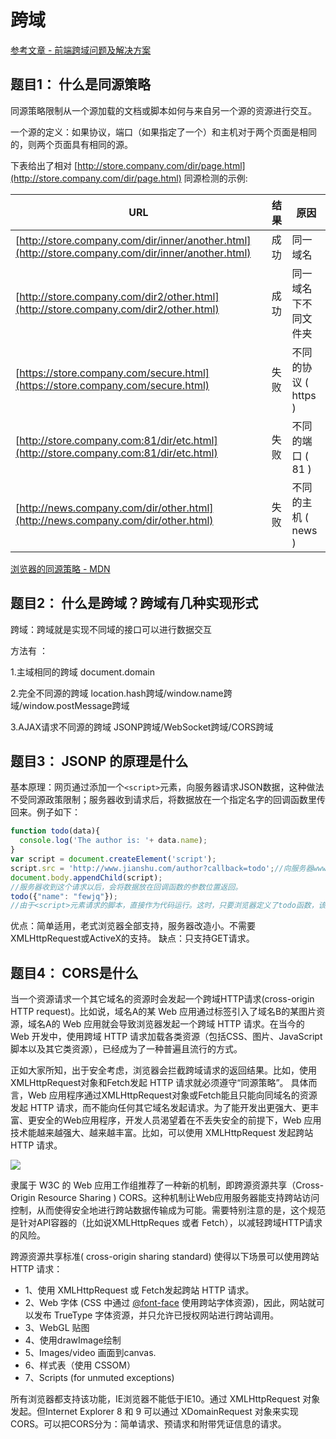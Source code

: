 # 跨域

[参考文章 - 前端跨域问题及解决方案](https://github.com/wengjq/Blog/issues/2)

## **题目1：** 什么是同源策略

同源策略限制从一个源加载的文档或脚本如何与来自另一个源的资源进行交互。

一个源的定义：如果协议，端口（如果指定了一个）和主机对于两个页面是相同的，则两个页面具有相同的源。

下表给出了相对 [http://store.company.com/dir/page.html](http://store.company.com/dir/page.html) 同源检测的示例:

| URL                                      | 结果   | 原因              |
| ---------------------------------------- | ---- | --------------- |
| [http://store.company.com/dir/inner/another.html](http://store.company.com/dir/inner/another.html) | 成功   | 同一域名            |
| [http://store.company.com/dir2/other.html](http://store.company.com/dir2/other.html) | 成功   | 同一域名下不同文件夹      |
| [https://store.company.com/secure.html](https://store.company.com/secure.html) | 失败   | 不同的协议 ( https ) |
| [http://store.company.com:81/dir/etc.html](http://store.company.com:81/dir/etc.html) | 失败   | 不同的端口 ( 81 )    |
| [http://news.company.com/dir/other.html](http://news.company.com/dir/other.html) | 失败   | 不同的主机 ( news )  |

[浏览器的同源策略 - MDN](https://developer.mozilla.org/zh-CN/docs/Web/Security/Same-origin_policy)

## **题目2：** 什么是跨域？跨域有几种实现形式

跨域：跨域就是实现不同域的接口可以进行数据交互

方法有 ：

1.主域相同的跨域 document.domain

2.完全不同源的跨域 location.hash跨域/window.name跨域/window.postMessage跨域

3.AJAX请求不同源的跨域 JSONP跨域/WebSocket跨域/CORS跨域

## **题目3：** JSONP 的原理是什么

基本原理：网页通过添加一个`<script>`元素，向服务器请求JSON数据，这种做法不受同源政策限制；服务器收到请求后，将数据放在一个指定名字的回调函数里传回来。例子如下：

```javascript
function todo(data){
  console.log('The author is: '+ data.name);
}
var script = document.createElement('script');
script.src = 'http://www.jianshu.com/author?callback=todo';//向服务器www.jianshu.com发出请求。注意，该请求的查询字符串有一个callback参数，用来指定回调函数的名字。
document.body.appendChild(script);
//服务器收到这个请求以后，会将数据放在回调函数的参数位置返回。
todo({"name": "fewjq"});
//由于<script>元素请求的脚本，直接作为代码运行。这时，只要浏览器定义了todo函数，该函数就会立即调用。作为参数的JSON数据被视为JavaScript对象。
```

优点：简单适用，老式浏览器全部支持，服务器改造小。不需要XMLHttpRequest或ActiveX的支持。
缺点：只支持GET请求。

## **题目4：** CORS是什么

当一个资源请求一个其它域名的资源时会发起一个跨域HTTP请求(cross-origin HTTP request)。比如说，域名A的某 Web 应用通过标签引入了域名B的某图片资源，域名A的 Web 应用就会导致浏览器发起一个跨域 HTTP 请求。在当今的 Web 开发中，使用跨域 HTTP 请求加载各类资源（包括CSS、图片、JavaScript 脚本以及其它类资源），已经成为了一种普遍且流行的方式。

正如大家所知，出于安全考虑，浏览器会拦截跨域请求的返回结果。比如，使用XMLHttpRequest对象和Fetch发起 HTTP 请求就必须遵守“同源策略”。 具体而言，Web 应用程序通过XMLHttpRequest对象或Fetch能且只能向同域名的资源发起 HTTP 请求，而不能向任何其它域名发起请求。为了能开发出更强大、更丰富、更安全的Web应用程序，开发人员渴望着在不丢失安全的前提下，Web 应用技术能越来越强大、越来越丰富。比如，可以使用 XMLHttpRequest 发起跨站 HTTP 请求。

![](https://camo.githubusercontent.com/fda7730bd8fec56a75af12e8e90dea72ff8fde35/687474703a2f2f75706c6f61642d696d616765732e6a69616e7368752e696f2f75706c6f61645f696d616765732f333738393339392d373765633065323264363564626535652e706e673f696d6167654d6f6772322f6175746f2d6f7269656e742f7374726970253743696d61676556696577322f322f772f31323430)

隶属于 W3C 的 Web 应用工作组推荐了一种新的机制，即跨源资源共享（Cross-Origin Resource Sharing ) CORS。这种机制让Web应用服务器能支持跨站访问控制，从而使得安全地进行跨站数据传输成为可能。需要特别注意的是，这个规范是针对API容器的（比如说XMLHttpReques 或者 Fetch），以减轻跨域HTTP请求的风险。

跨源资源共享标准( cross-origin sharing standard) 使得以下场景可以使用跨站 HTTP 请求：

- 1、使用 XMLHttpRequest 或 Fetch发起跨站 HTTP 请求。
- 2、Web 字体 (CSS 中通过 [@font-face](https://github.com/font-face) 使用跨站字体资源)，因此，网站就可以发布 TrueType 字体资源，并只允许已授权网站进行跨站调用。
- 3、WebGL 贴图
- 4、使用drawImage绘制
- 5、Images/video 画面到canvas.
- 6、样式表（使用 CSSOM）
- 7、Scripts (for unmuted exceptions)

所有浏览器都支持该功能，IE浏览器不能低于IE10。通过 XMLHttpRequest 对象发起。但Internet Explorer 8 和 9 可以通过 XDomainRequest 对象来实现CORS。可以把CORS分为：简单请求、预请求和附带凭证信息的请求。
